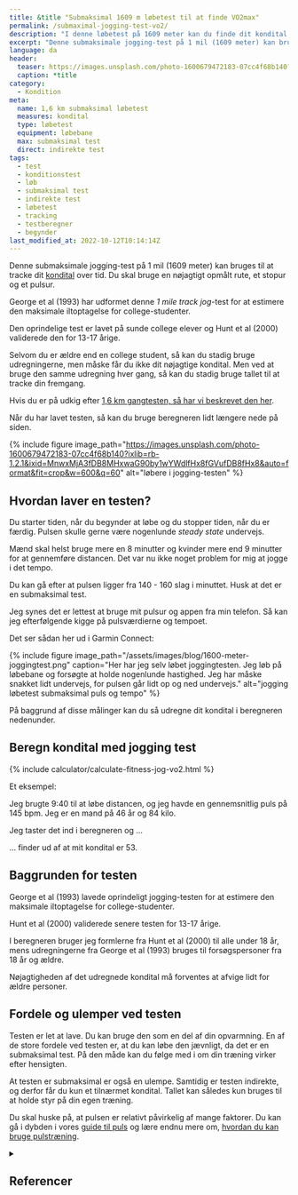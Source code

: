 ```yaml
---
title: &title "️Submaksimal 1609 m løbetest til at finde VO2max"
permalink: /submaximal-jogging-test-vo2/
description: "I denne løbetest på 1609 meter kan du finde dit kondital og VO2max. Du skal bare bruge en nøjagtigt opmålt rute, et stopur og et pulsur."
excerpt: "Denne submaksimale jogging-test på 1 mil (1609 meter) kan bruges til at tracke dit kondital over tid. Du skal bruge en nøjagtigt opmålt rute, et stopur og et pulsur."
language: da
header:
  teaser: https://images.unsplash.com/photo-1600679472183-07cc4f68b140?ixlib=rb-1.2.1&ixid=MnwxMjA3fDB8MHxwaG90by1wYWdlfHx8fGVufDB8fHx8&auto=format&fit=crop&h=300&w=400&q=10
  caption: *title
category:
  - Kondition
meta:
  name: 1,6 km submaksimal løbetest
  measures: kondital
  type: løbetest
  equipment: løbebane
  max: submaksimal test
  direct: indirekte test
tags:
  - test
  - konditionstest
  - løb
  - submaksimal test
  - indirekte test
  - løbetest
  - tracking
  - testberegner
  - begynder
last_modified_at: 2022-10-12T10:14:14Z
---
```


Denne submaksimale jogging-test på 1 mil (1609 meter) kan bruges til at tracke dit [kondital](/kondital/) over tid. Du skal bruge en nøjagtigt opmålt rute, et stopur og et pulsur.

George et al (1993) har udformet denne _1 mile track jog_-test for at estimere den maksimale iltoptagelse for college-studenter.

Den oprindelige test er lavet på sunde college elever og Hunt et al (2000) validerede den for 13-17 årige.

Selvom du er ældre end en college student, så kan du stadig bruge udregningerne, men måske får du ikke dit nøjagtige kondital. Men ved at bruge den samme udregning hver gang, så kan du stadig bruge tallet til at tracke din fremgang.

Hvis du er på udkig efter [1,6 km gangtesten, så har vi beskrevet den her](/gaatest/).

Når du har lavet testen, så kan du bruge beregneren lidt længere nede på siden.

{% include figure image_path="https://images.unsplash.com/photo-1600679472183-07cc4f68b140?ixlib=rb-1.2.1&ixid=MnwxMjA3fDB8MHxwaG90by1wYWdlfHx8fGVufDB8fHx8&auto=format&fit=crop&w=600&q=60" alt="løbere i jogging-testen" %}

## Hvordan laver en testen?

Du starter tiden, når du begynder at løbe og du stopper tiden, når du er færdig. Pulsen skulle gerne være nogenlunde _steady state_ undervejs.

Mænd skal helst bruge mere en 8 minutter og kvinder mere end 9 minutter for at gennemføre distancen. Det var nu ikke noget problem for mig at jogge i det tempo.

Du kan gå efter at pulsen ligger fra 140 - 160 slag i minuttet. Husk at det er en submaksimal test.

Jeg synes det er lettest at bruge mit pulsur og appen fra min telefon. Så kan jeg efterfølgende kigge på pulsværdierne og tempoet.

Det ser sådan her ud i Garmin Connect:

{% include figure image_path="/assets/images/blog/1600-meter-joggingtest.png" caption="Her har jeg selv løbet joggingtesten. Jeg løb på løbebane og forsøgte at holde nogenlunde hastighed. Jeg har måske snakket lidt undervejs, for pulsen går lidt op og ned undervejs." alt="jogging løbetest submaksimal puls og tempo" %}

På baggrund af disse målinger kan du så udregne dit kondital i beregneren nedenunder.

## Beregn kondital med jogging test

{% include calculator/calculate-fitness-jog-vo2.html %}

Et eksempel:

Jeg brugte 9:40 til at løbe distancen, og jeg havde en gennemsnitlig puls på 145 bpm. Jeg er en mand på 46 år og 84 kilo.

Jeg taster det ind i beregneren og ...

... finder ud af at mit kondital er 53.

## Baggrunden for testen

George et al (1993) lavede oprindeligt jogging-testen for at estimere den maksimale iltoptagelse for college-studenter.

Hunt et al (2000) validerede senere testen for 13-17 årige.

I beregneren bruger jeg formlerne fra Hunt et al (2000) til alle under 18 år, mens udregningerne fra George et al (1993) bruges til forsøgspersoner fra 18 år og ældre.

Nøjagtigheden af det udregnede kondital må forventes at afvige lidt for ældre personer.

## Fordele og ulemper ved testen

Testen er let at lave. Du kan bruge den som en del af din opvarmning. En af de store fordele ved testen er, at du kan løbe den jævnligt, da det er en submaksimal test. På den måde kan du følge med i om din træning virker efter hensigten.

At testen er submaksimal er også en ulempe. Samtidig er testen indirekte, og derfor får du kun et tilnærmet kondital. Tallet kan således kun bruges til at holde styr på din egen træning.

Du skal huske på, at pulsen er relativt påvirkelig af mange faktorer. Du kan gå i dybden i vores [guide til puls](/puls/) og lære endnu mere om, [hvordan du kan bruge pulstræning](/pulstraening/).

<details markdown="1" class="references">
  <summary><h2 id="references">Referencer</h2></summary>

- Ferrar, Katia, Harrison Evans, Ashleigh Smith, Gaynor Parfitt, og Roger Eston. 2014. “A Systematic Review and Meta-Analysis of Submaximal Exercise-Based Equations to Predict Maximal Oxygen Uptake in Young People”. Pediatric exercise science 26 (april). <https://doi.org/10.1123/pes.2013-0153>.
- George, James, P. Vehrs, Phillip Allsen, Gilbert Fellingham, og A. Fisher. 1993. “VO2 max estimation from a submaximal 1-mile track jog for fit college age individuals”. Medicine and science in sports and exercise 25 (april): 401–6. <https://doi.org/10.1249/00005768-199303000-00017>.
- Hunt, Brian, James George, P. Vehrs, A. Fisher, og Gilbert Fellingham. 2000. “Validity of a Submaximal 1-Mile Track Jog Test in Predicting VO 2 max in Fit Teenagers”. Pediatric exercise science 12 (februar): 80–90. <https://doi.org/10.1123/pes.12.1.80>.
</details>
